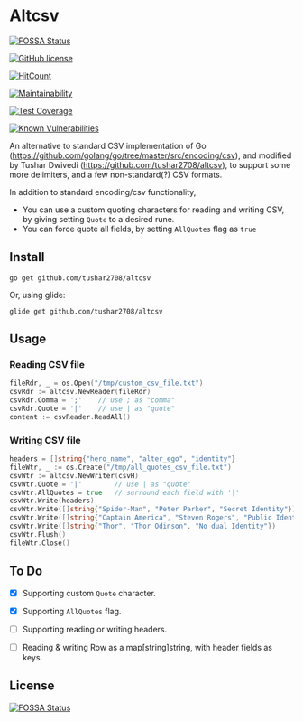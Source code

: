# Altcsv
[![FOSSA Status](https://app.fossa.io/api/projects/git%2Bgithub.com%2Ftushar2708%2Faltcsv.svg?type=shield)](https://app.fossa.io/projects/git%2Bgithub.com%2Ftushar2708%2Faltcsv?ref=badge_shield)

[![GitHub license](https://img.shields.io/github/license/mashape/apistatus.svg)]()

[![HitCount](http://hits.dwyl.io/tushar2708/altcsv.svg)](http://hits.dwyl.io/tushar2708/altcsv)

[![Maintainability](https://api.codeclimate.com/v1/badges/926ce49973984e9aac06/maintainability)](https://codeclimate.com/github/tushar2708/altcsv/maintainability)

[![Test Coverage](https://api.codeclimate.com/v1/badges/926ce49973984e9aac06/test_coverage)](https://codeclimate.com/github/tushar2708/altcsv/test_coverage)

[![Known Vulnerabilities](https://snyk.io/test/github/tushar2708/altcsv/badge.svg)](https://snyk.io/test/github/tushar2708/altcsv)


An alternative to standard CSV implementation of Go (<https://github.com/golang/go/tree/master/src/encoding/csv>),
and modified by Tushar Dwivedi (<https://github.com/tushar2708/altcsv>),
to support some more delimiters, and a few non-standard(?) CSV formats.

In addition to standard encoding/csv functionality,

* You can use a custom quoting characters for reading and writing CSV, by giving setting `Quote` to a desired rune.
* You can force quote all fields, by setting `AllQuotes` flag as `true`

## Install

`go get github.com/tushar2708/altcsv`

Or, using glide:

`glide get github.com/tushar2708/altcsv`

## Usage

### Reading CSV file

```go
fileRdr, _ = os.Open("/tmp/custom_csv_file.txt")
csvRdr := altcsv.NewReader(fileRdr)
csvRdr.Comma = ';'    // use ; as "comma"
csvRdr.Quote = '|'    // use | as "quote"
content := csvReader.ReadAll()
```

### Writing CSV file

```go
headers = []string{"hero_name", "alter_ego", "identity"}
fileWtr, _ := os.Create("/tmp/all_quotes_csv_file.txt")
csvWtr := altcsv.NewWriter(csvH)
csvWtr.Quote = '|'        // use | as "quote"
csvWtr.AllQuotes = true   // surround each field with '|'
csvWtr.Write(headers)
csvWtr.Write([]string{"Spider-Man", "Peter Parker", "Secret Identity"})
csvWtr.Write([]string{"Captain America", "Steven Rogers", "Public Identity"})
csvWtr.Write([]string{"Thor", "Thor Odinson", "No dual Identity"})
csvWtr.Flush()
fileWtr.Close()
```

## To Do

* [x] Supporting custom `Quote` character.
* [x] Supporting `AllQuotes` flag.
* [ ] Supporting reading or writing headers.
* [ ] Reading & writing Row as a map[string]string, with header fields as keys.


## License
[![FOSSA Status](https://app.fossa.com/api/projects/git%2Bgithub.com%2Ftushar2708%2Faltcsv.svg?type=small)](https://app.fossa.com/projects/git%2Bgithub.com%2Ftushar2708%2Faltcsv?ref=badge_small)
